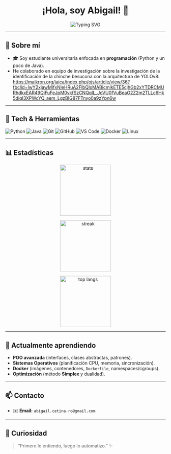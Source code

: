 <!--
📝 CONSEJOS:
1) Cambia <tu-usuario> por tu usuario real de GitHub.
2) Actualiza los enlaces con tus proyectos, LinkedIn, ORCID y correo.
-->

<h1 align="center">¡Hola, soy Abigail! 👋</h1>

</p>
<p align="center"> 
  <img
    src="https://readme-typing-svg.demolab.com?font=Fira+Code&pause=1200&color=FF69B4&center=true&vCenter=true&width=800&lines=%C2%A1Hola%2C+soy+Abigail!+%F0%9F%91%8B;Estudiante+de+programaci%C3%B3n;Python+%26+Java;Estructuras+de+datos;Sistemas+Operativos;C%C3%A1lculo+Vectorial;Simplex"
    alt="Typing SVG" />
</p>


---

## 🧭 Sobre mí
- 🎓 Soy estudiante universitaria enfocada en **programación** (Python y un poco de Java).
- He colaborado en equipo de investigación sobre la investigación de la identificación de la chinche besucona con la arquitectura de YOLOv8: https://maikron.org/jaica/index.php/ojs/article/view/36?fbclid=IwY2xjawMifxNleHRuA2FlbQIxMABicmlkETE5cjhGb2xYTDRCMURhdkxEAR49QiFuFeJpM0vkfSzCNQqlL_JoVU0fVuBeaO2Z2m2TLLc6Hk5diqI3XPWcYQ_aem_LgzBIG87FTnyo0a9zYpn6w

---

## 🔧 Tech & Herramientas
<p>
  <img alt="Python" src="https://img.shields.io/badge/Python-3776AB?logo=python&logoColor=white" />
  <img alt="Java" src="https://img.shields.io/badge/Java-007396?logo=java&logoColor=white" />
  <img alt="Git" src="https://img.shields.io/badge/Git-F05032?logo=git&logoColor=white" />
  <img alt="GitHub" src="https://img.shields.io/badge/GitHub-181717?logo=github&logoColor=white" />
  <img alt="VS Code" src="https://img.shields.io/badge/VS%20Code-007ACC?logo=visualstudiocode&logoColor=white" />
  <img alt="Docker" src="https://img.shields.io/badge/Docker-2496ED?logo=docker&logoColor=white" />
  <img alt="Linux" src="https://img.shields.io/badge/Linux-FCC624?logo=linux&logoColor=black" />
</p>

---

## 📊 Estadísticas
<p align="center">
  <img height="160" src="https://github-readme-stats.vercel.app/api?username=<tu-usuario>&show_icons=true&theme=default&hide_title=true&rank_icon=github" alt="stats" />
</p>
<p align="center">
  <img height="160" src="https://github-readme-streak-stats.herokuapp.com/?user=<tu-usuario>&theme=default" alt="streak" />
</p>
<p align="center">
  <img height="160" src="https://github-readme-stats.vercel.app/api/top-langs/?username=<tu-usuario>&layout=compact&langs_count=8" alt="top langs" />
</p>

---

## 🧠 Actualmente aprendiendo
- **POO avanzada** (interfaces, clases abstractas, patrones).
- **Sistemas Operativos** (planificación CPU, memoria, sincronización).
- **Docker** (imágenes, contenedores, `Dockerfile`, namespaces/cgroups).
- **Optimización** (método **Simplex** y dualidad).

---

## 📫 Contacto
- ✉️ **Email:** `abigail.cetina.ro@gmail.com` <!-- TODO -->

---

## 🧩 Curiosidad
> “Primero lo entiendo, luego lo automatizo.” ✨

<!-- Fin -->
